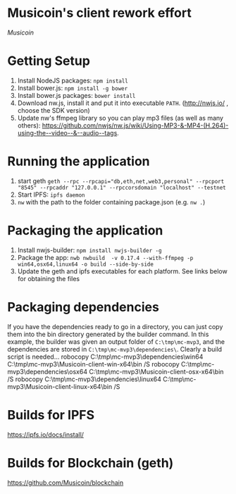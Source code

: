 Musicoin's client rework effort
===============================

_Musicoin_

# Getting Setup
1. Install NodeJS packages:  `npm install`
2. Install bower.js: `npm install -g bower`
3. Install bower.js packages:  `bower install`
4. Download nw.js, install it and put it into executable `PATH`. (http://nwjs.io/ , choose the SDK version)
5. Update nw's ffmpeg library so you can play mp3 files (as well as many others): https://github.com/nwjs/nw.js/wiki/Using-MP3-&-MP4-(H.264)-using-the--video--&--audio--tags.

# Running the application
1. start geth `geth --rpc --rpcapi="db,eth,net,web3,personal" --rpcport "8545" --rpcaddr "127.0.0.1" --rpccorsdomain "localhost" --testnet`
2. Start IPFS: `ipfs daemon`
3. `nw` with the path to the folder containing package.json (e.g. `nw .`)

# Packaging the application
1. Install nwjs-builder: `npm install nwjs-builder -g`
2. Package the app: `nwb nwbuild  -v 0.17.4 --with-ffmpeg -p win64,osx64,linux64 -o build --side-by-side`
3. Update the geth and ipfs executables for each platform.  See links below for obtaining the files

# Packaging dependencies
If you have the dependencies ready to go in a directory, you can just copy them into the bin directory
generated by the builder command. In this example, the builder was given an output folder of `C:\tmp\mc-mvp3`,
and the dependencies are stored in `C:\tmp\mc-mvp3\dependencies\`.
Clearly a build script is needed...
robocopy C:\tmp\mc-mvp3\dependencies\win64 C:\tmp\mc-mvp3\Musicoin-client-win-x64\bin /S
robocopy C:\tmp\mc-mvp3\dependencies\osx64 C:\tmp\mc-mvp3\Musicoin-client-osx-x64\bin /S
robocopy C:\tmp\mc-mvp3\dependencies\linux64 C:\tmp\mc-mvp3\Musicoin-client-linux-x64\bin /S

# Builds for IPFS
https://ipfs.io/docs/install/

# Builds for Blockchain (geth)
https://github.com/Musicoin/blockchain
